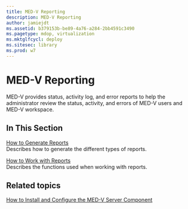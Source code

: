 ```yaml
---
title: MED-V Reporting
description: MED-V Reporting
author: jamiejdt
ms.assetid: b379153b-be89-4a76-a284-2bb4591c3490
ms.pagetype: mdop, virtualization
ms.mktglfcycl: deploy
ms.sitesec: library
ms.prod: w7
---
```



# MED-V Reporting


MED-V provides status, activity log, and error reports to help the administrator review the status, activity, and errors of MED-V users and MED-V workspace.

## In This Section


<a href="" id="how-to-generate-reports"></a>[How to Generate Reports](how-to-generate-reports-medvv2.md)  
Describes how to generate the different types of reports.

<a href="" id="how-to-work-with-reports"></a>[How to Work with Reports](how-to-work-with-reports.md)  
Describes the functions used when working with reports.

## Related topics


[How to Install and Configure the MED-V Server Component](how-to-install-and-configure-the-med-v-server-component.md)

 

 





